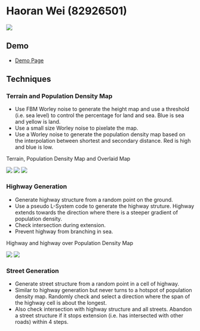 # Haoran Wei (82926501)

![](display.png)

## Demo
- [Demo Page]()

## Techniques
### Terrain and Population Density Map
 - Use FBM Worley noise to generate the height map and use a threshold (i.e. sea level) to control the percentage for land and sea. Blue is sea and yellow is land.
 - Use a small size Worley noise to pixelate the map.
 - Use a Worley noise to generate the population density map based on the interpolation between shortest and secondary distance. Red is high and blue is low.

Terrain, Population Density Map and Overlaid Map

 ![](terrain.png) ![](population.png) ![](overlay.png)

### Highway Generation
- Generate highway structure from a random point on the ground.
- Use a pseudo L-System code to generate the highway struture. Highway extends towards the direction where there is a steeper gradient of population density.
- Check intersection during extension.
- Prevent highway from branching in sea.

Highway and highway over Population Density Map

![](highway.png) ![](highwayOverPopulation.png)


### Street Generation
- Generate street structure from a random point in a cell of highway.
- Similar to highway generation but never turns to a hotspot of population density map. Randomly check and select a direction where the span of the highway cell is about the longest.
- Also check intersection with highway structure and all streets. Abandon a street structure if it stops extension (i.e. has intersected with other roads) within 4 steps.